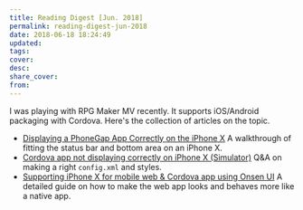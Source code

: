 ```yaml
---
title: Reading Digest [Jun. 2018]
permalink: reading-digest-jun-2018
date: 2018-06-18 18:24:49
updated:
tags:
cover:
desc:
share_cover:
from:
---
```


I was playing with RPG Maker MV recently. It supports iOS/Android packaging with Cordova. Here's the collection of articles on the topic.

- [Displaying a PhoneGap App Correctly on the iPhone X](https://blog.phonegap.com/displaying-a-phonegap-app-correctly-on-the-iphone-x-c4a85664c493)
  A walkthrough of fitting the status bar and bottom area on an iPhone X.
- [Cordova app not displaying correctly on iPhone X (Simulator)](https://stackoverflow.com/questions/46232812/cordova-app-not-displaying-correctly-on-iphone-x-simulator)
  Q&A on making a right `config.xml` and styles.
- [Supporting iPhone X for mobile web & Cordova app using Onsen UI](https://medium.com/the-web-tub/supporting-iphone-x-for-mobile-web-cordova-app-using-onsen-ui-f17a4c272fcd)
  A detailed guide on how to make the web app looks and behaves more like a native app.

